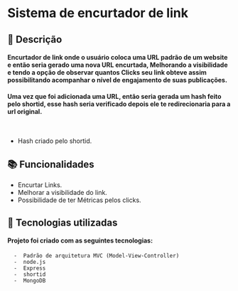 <h1> Sistema de encurtador de link</h1>

## :memo: Descrição
<h4>Encurtador de link onde o usuário coloca uma URL padrão de um website e então seria gerado uma nova URL encurtada, Melhorando a visibilidade e tendo a opção de observar quantos Clicks seu link obteve assim possibilitando acompanhar o nível de engajamento de suas publicações.</h4>
<h4> Uma vez que foi adicionada uma URL, então seria gerada um hash feito pelo shortid, esse hash seria verificado  depois ele te redirecionaria para a url original.
</h4>  
<br>

- Hash criado pelo shortid.

## :books: Funcionalidades

 -  Encurtar Links.
 -  Melhorar a visibilidade do link.
 -  Possibilidade de ter Métricas pelos clicks.



## :wrench: Tecnologias utilizadas
<h4> Projeto foi criado com as seguintes tecnologias: </h4>


      -  Padrão de arquitetura MVC (Model-View-Controller)
      -  node.js
      -  Express
      -  shortid
      -  MongoDB
    
      
